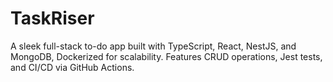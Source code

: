# TaskRiser
A sleek full-stack to-do app built with TypeScript, React, NestJS, and MongoDB, Dockerized for scalability. Features CRUD operations, Jest tests, and CI/CD via GitHub Actions.
